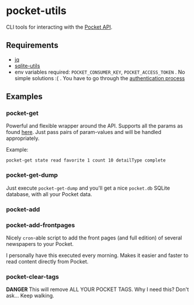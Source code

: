 # pocket-utils

CLI tools for interacting with the [Pocket API](https://getpocket.com/developer/docs/overview).

## Requirements
* [jq](https://github.com/stedolan/jq)
* [sqlite-utils](https://github.com/simonw/sqlite-utils)
* env variables required: `POCKET_CONSUMER_KEY`, `POCKET_ACCESS_TOKEN` . No simple solutions :( . You have to go through the [authentication process](https://getpocket.com/developer/docs/authentication)

## Examples

### pocket-get

Powerful and flexible wrapper around the API.
Supports all the params as found [here](https://getpocket.com/developer/docs/v3/retrieve).
Just pass pairs of param-values and will be handled appropriately. 

Example:

`pocket-get state read favorite 1 count 10 detailType complete`

### pocket-get-dump

Just execute `pocket-get-dump` and you'll get a nice `pocket.db` SQLite database,
with all your Pocket data.

### pocket-add

### pocket-add-frontpages

Nicely `cron`-able script to add the front pages (and full edition) of several newspapers to your Pocket.

I personally have this executed every morning. 
Makes it easier and faster to read content directly from Pocket.

### pocket-clear-tags

**DANGER**
This will remove ALL YOUR POCKET TAGS.
Why I need this? 
Don't ask... Keep walking.